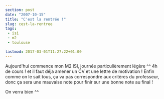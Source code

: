 ```yaml
---
section: post
date: "2007-10-15"
title: "C'est la rentrée !"
slug: cest-la-rentree
tags:
 - isi
 - m2
 - toulouse

lastmod: 2017-03-01T11:27:22+01:00
---
```


Aujourd'hui commence mon M2 ISI, journée particulièrement légère ^^ 4h de cours ! et il faut déja amener un CV et une lettre de motivation ! Enfin comme on le sait tous, ça va pas correspondre aux critères du professeur, donc ça sera une mauvaise note pour finir sur une bonne note au final !

On verra bien ^^
